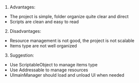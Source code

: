 1. Advantages:
- The project is simple, folder organize quite clear and direct
- Scripts are clean and easy to read
2. Disadvantages:
- Resource management is not good, the project is not scalable
- Items type are not well organized
3. Suggestion:
- Use ScriptableObject to manage items type
- Use Addressable to manage resources
- UImainManager should load and unload UI when needed
```